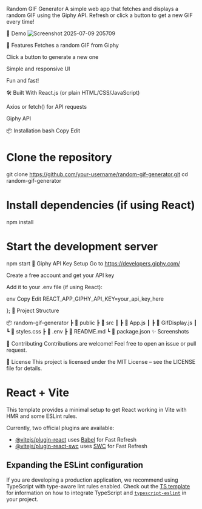  Random GIF Generator
A simple web app that fetches and displays a random GIF using the Giphy API. Refresh or click a button to get a new GIF every time!

📸 Demo
![Screenshot 2025-07-09 205709](https://github.com/user-attachments/assets/4a1668ce-3d58-4f19-9181-0ff85b0e58fa)


🚀 Features
Fetches a random GIF from Giphy

Click a button to generate a new one

Simple and responsive UI

Fun and fast!

🛠️ Built With
React.js (or plain HTML/CSS/JavaScript)

Axios or fetch() for API requests

Giphy API

📦 Installation
bash
Copy
Edit
# Clone the repository
git clone https://github.com/your-username/random-gif-generator.git
cd random-gif-generator

# Install dependencies (if using React)
npm install

# Start the development server
npm start
🔑 Giphy API Key Setup
Go to https://developers.giphy.com/

Create a free account and get your API key

Add it to your .env file (if using React):

env
Copy
Edit
REACT_APP_GIPHY_API_KEY=your_api_key_here

};
📁 Project Structure

📦 random-gif-generator
┣ 📁 public
┣ 📁 src
┃ ┣ 📄 App.js
┃ ┣ 📄 GifDisplay.js
┃ ┗ 📄 styles.css
┣ 📄 .env
┣ 📄 README.md
┗ 📄 package.json
✨ Screenshots



🙌 Contributing
Contributions are welcome!
Feel free to open an issue or pull request.

📄 License
This project is licensed under the MIT License – see the LICENSE file for details.

# React + Vite

This template provides a minimal setup to get React working in Vite with HMR and some ESLint rules.

Currently, two official plugins are available:

- [@vitejs/plugin-react](https://github.com/vitejs/vite-plugin-react/blob/main/packages/plugin-react) uses [Babel](https://babeljs.io/) for Fast Refresh
- [@vitejs/plugin-react-swc](https://github.com/vitejs/vite-plugin-react/blob/main/packages/plugin-react-swc) uses [SWC](https://swc.rs/) for Fast Refresh

## Expanding the ESLint configuration

If you are developing a production application, we recommend using TypeScript with type-aware lint rules enabled. Check out the [TS template](https://github.com/vitejs/vite/tree/main/packages/create-vite/template-react-ts) for information on how to integrate TypeScript and [`typescript-eslint`](https://typescript-eslint.io) in your project.
